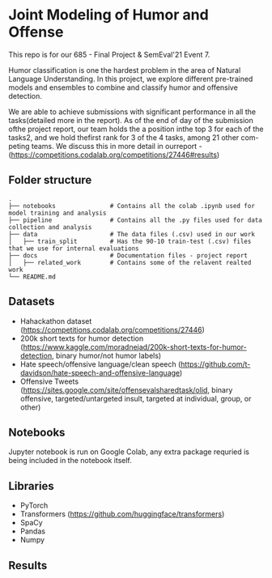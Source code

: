 # Joint Modeling of Humor and Offense
 
 This repo is for our 685 - Final Project & SemEval'21 Event 7. 


Humor classification is one the hardest problem in the area of Natural Language Understanding.  In this project, we explore different pre-trained models and ensembles to combine and classify humor and offensive detection.

We are able to achieve submissions with significant performance in all the tasks(detailed more in the report). As of the end of day of the submission ofthe project report, our team holds the a position inthe top 3 for each of the tasks2, and we hold thefirst rank for 3 of the 4 tasks, among 21 other com-peting teams. We discuss this in more detail in ourreport - (https://competitions.codalab.org/competitions/27446#results)

## Folder structure 

    .
    ├── notebooks               # Contains all the colab .ipynb used for model training and analysis
    ├── pipeline                # Contains all the .py files used for data collection and analysis
    ├── data                    # The data files (.csv) used in our work
    │   ├── train_split   		# Has the 90-10 train-test (.csv) files that we use for internal evaluations
    ├── docs                    # Documentation files - project report
    │   ├── related_work   		# Contains some of the relavent realted work
    └── README.md

## Datasets
- Hahackathon dataset (https://competitions.codalab.org/competitions/27446)
- 200k short texts for humor detection (https://www.kaggle.com/moradnejad/200k-short-texts-for-humor-detection, binary humor/not humor labels)
- Hate speech/offensive language/clean speech (https://github.com/t-davidson/hate-speech-and-offensive-language)
- Offensive Tweets (https://sites.google.com/site/offensevalsharedtask/olid, binary offensive, targeted/untargeted insult, targeted at individual, group, or other)


## Notebooks

Jupyter notebook is run on Google Colab, any extra package requried is being included in the notebook itself.

## Libraries
- PyTorch
- Transformers (https://github.com/huggingface/transformers)
- SpaCy
- Pandas
- Numpy


## Results
